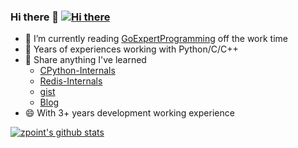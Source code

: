 ### Hi there 👋 [![Hi there](http://www.zpoint.xyz:8080/count/tag.svg?url=github%2Fzpoint)](https://rushter.com/blog/github-profile-markdown/)

<!--
**zpoint/zpoint** is a ✨ _special_ ✨ repository because its `README.md` (this file) appears on your GitHub profile.

Here are some ideas to get you started:

- 🔭 I’m currently working on ...
- 🌱 I’m currently learning ...
- 👯 I’m looking to collaborate on ...
- 🤔 I’m looking for help with ...
- 💬 Ask me about ...
- 📫 How to reach me: ...
- 😄 Pronouns: ...
- ⚡ Fun fact: ...
- 🌱 I’m currently reading [<<程序员的自我修养：链接、装载与库>>](https://item.jd.com/10067200.html#crumb-wrap)
- I’m currently working on [go-Internals](https://github.com/zpoint/go-Internals) off the work time
- 👯 Open source project
-->

- 🌱 I’m currently reading [GoExpertProgramming](https://github.com/RainbowMango/GoExpertProgramming) off the work time
- 🤔  Years of experiences working with Python/C/C++
- 💬  Share anything I've learned 
  - [CPython-Internals](https://github.com/zpoint/CPython-Internals)
  - [Redis-Internals](https://github.com/zpoint/Redis-Internals)
  - [gist](https://gist.github.com/zpoint)
  - [Blog](https://github.com/zpoint/Blog)
 - 😄 With 3+ years development working experience
 
 [![zpoint's github stats](https://github-readme-stats.vercel.app/api?username=zpoint)](https://github.com/zpoint)
 
